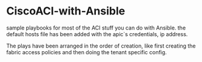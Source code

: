 # CiscoACI-with-Ansible
sample playbooks for most of the ACI stuff you can do with Ansible. 
the default hosts file has been added with the apic`s credentials, ip address.

The plays have been arranged in the order of creation, like first creating the fabric access policies and then doing the tenant specific config.
